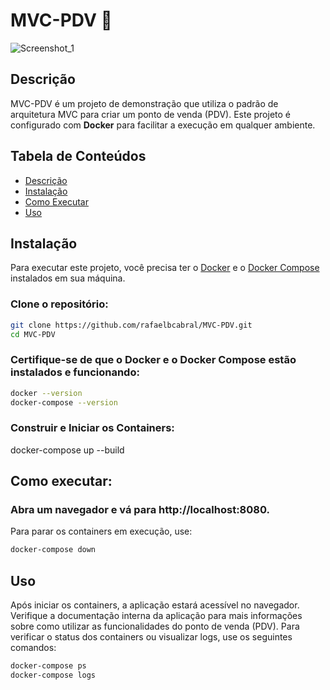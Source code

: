 # MVC-PDV 🧩
![Screenshot_1](https://github.com/user-attachments/assets/072fbfbd-4a7a-48d3-a602-03eb25158776)

## Descrição
MVC-PDV é um projeto de demonstração que utiliza o padrão de arquitetura MVC para criar um ponto de venda (PDV). Este projeto é configurado com <strong>Docker</strong> para facilitar a execução em qualquer ambiente.

## Tabela de Conteúdos
- [Descrição](#descrição)
- [Instalação](#instalação)
- [Como Executar](#como-executar)
- [Uso](#uso)


## Instalação

Para executar este projeto, você precisa ter o [Docker](https://www.docker.com/get-started) e o [Docker Compose](https://docs.docker.com/compose/install/) instalados em sua máquina.

### Clone o repositório:
   ```bash
   git clone https://github.com/rafaelbcabral/MVC-PDV.git
   cd MVC-PDV
```   
### Certifique-se de que o Docker e o Docker Compose estão instalados e funcionando:

   ```bash
docker --version
docker-compose --version
```
### Construir e Iniciar os Containers:
docker-compose up --build

## Como executar:
###  Abra um navegador e vá para http://localhost:8080.

Para parar os containers em execução, use:
```bash
docker-compose down
```

## Uso
Após iniciar os containers, a aplicação estará acessível no navegador. Verifique a documentação interna da aplicação para mais informações sobre como utilizar as funcionalidades do ponto de venda (PDV).
Para verificar o status dos containers ou visualizar logs, use os seguintes comandos:
 ```bash
docker-compose ps
docker-compose logs
```
